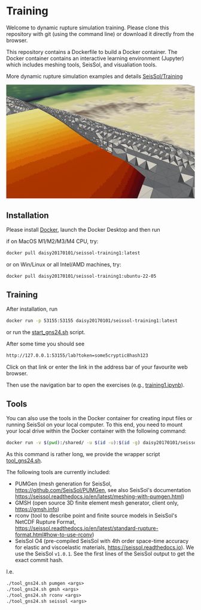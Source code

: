 # Training 

Welcome to dynamic rupture simulation training. 
Please clone this repository with git (using the command line) or download it directly from the browser.

This repository contains a Dockerfile to build a Docker container.
The Docker container contains an interactive learning environment (Jupyter) which includes meshing tools, SeisSol, and visualiation tools.

More dynamic rupture simulation examples and details [SeisSol/Training](https://github.com/SeisSol/Training) 

![image](fig-SSE-slab-topo2.jpeg)

## Installation

Please install [Docker](https://docs.docker.com/engine/install/), launch the Docker Desktop and then run

if on MacOS M1/M2/M3/M4 CPU, try:
```bash
docker pull daisy20170101/seissol-training1:latest
```
or on Win/Linux or all Intel/AMD machines, try:

```bash
docker pull daisy20170101/seissol-training1:ubuntu-22-05
```

## Training

After installation, run
```bash
docker run -p 53155:53155 daisy20170101/seissol-training1:latest
```
or run the [start_gns24.sh](start_gns24.sh) script.

After some time you should see
```bash
http://127.0.0.1:53155/lab?token=some5cryptic8hash123
```
Click on that link or enter the link in the address bar of your favourite web browser.

Then use the navigation bar to open the exercises (e.g., [training1.ipynb](training1.ipynb)).

## Tools

You can also use the tools in the Docker container for creating input files or running SeisSol on your local computer.
To this end, you need to mount your local drive within the Docker container with the following command:
```bash
docker run -v $(pwd):/shared/ -u $(id -u):$(id -g) daisy20170101/seissol-training1  <some command>
```
As this command is rather long, we provide the wrapper script [tool_gns24.sh](tool_gns24.sh).

The following tools are currently included:
- PUMGen (mesh generation for SeisSol, https://github.com/SeisSol/PUMGen, see also SeisSol's documentation https://seissol.readthedocs.io/en/latest/meshing-with-pumgen.html)
- GMSH (open source 3D finite element mesh generator, client only, https://gmsh.info)
- rconv (tool to describe point and finite source models in SeisSol's NetCDF Rupture Format, https://seissol.readthedocs.io/en/latest/standard-rupture-format.html#how-to-use-rconv)
- SeisSol O4 (pre-compiled SeisSol with 4th order space-time accuracy for elastic and viscoelastic materials, https://seissol.readthedocs.io). We use the SeisSol `v1.0.1`. See the first lines of the SeisSol output to get the exact commit hash.


I.e.
```
./tool_gns24.sh pumgen <args>
./tool_gns24.sh gmsh <args>
./tool_gns24.sh rconv <args>
./tool_gns24.sh seissol <args>
```
